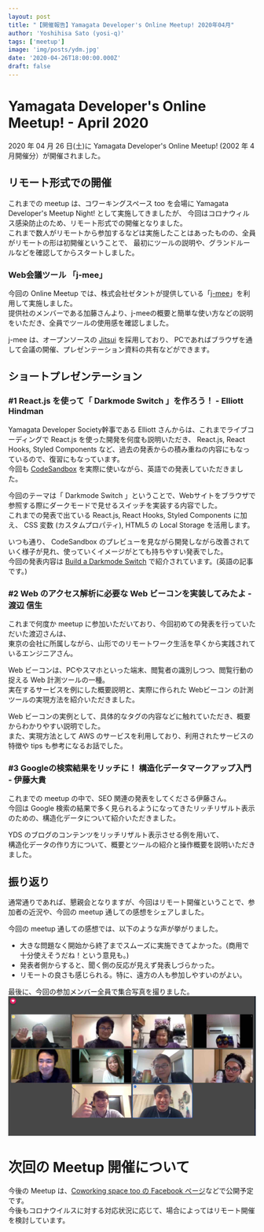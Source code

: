 ```yaml
---
layout: post
title: "【開催報告】Yamagata Developer's Online Meetup! 2020年04月"
author: 'Yoshihisa Sato (yosi-q)'
tags: ['meetup']
image: 'img/posts/ydm.jpg'
date: '2020-04-26T18:00:00.000Z'
draft: false
---
```


# Yamagata Developer's Online Meetup! - April 2020

2020 年 04 月 26 日(土)に Yamagata Developer's Online Meetup! (2002 年 4 月開催分）が開催されました。  

## リモート形式での開催

これまでの meetup は、コワーキングスペース too を会場に Yamagata Developer's Meetup Night! として実施してきましたが、
今回はコロナウィルス感染防止のため、リモート形式での開催となりました。  
これまで数人がリモートから参加するなどは実施したことはあったものの、全員がリモートの形は初開催ということで、
最初にツールの説明や、グランドルールなどを確認してからスタートしました。

### Web会議ツール 「j-mee」

今回の Online Meetup では、株式会社ゼタントが提供している「[j-mee](https://j-mee.zettant.com/)」を利用して実施しました。  
提供社のメンバーである加藤さんより、j-meeの概要と簡単な使い方などの説明をいただき、全員でツールの使用感を確認しました。

j-mee は、オープンソースの [Jitsui](https://github.com/jitsi) を採用しており、
PCであればブラウザを通して会議の開催、プレゼンテーション資料の共有などができます。  

## ショートプレゼンテーション

### #1 React.js を使って「 Darkmode Switch 」を作ろう！ - Elliott Hindman

Yamagata Developer Society幹事である Elliott さんからは、これまでライブコーディングで React.js を使った開発を何度も説明いただき、
React.js, React Hooks, Styled Components など、過去の発表からの積み重ねの内容にもなっているので、復習にもなっています。  
今回も [CodeSandbox](https://codesandbox.io/) を実際に使いながら、英語での発表していただきました。 

今回のテーマは「 Darkmode Switch 」ということで、Webサイトをブラウザで参照する際にダークモードで見せるスイッチを実装する内容でした。  
これまでの発表で出ている React.js, React Hooks, Styled Components に加え、 CSS 変数 (カスタムプロパティ), HTML5 の Local Storage を活用します。

いつも通り、 CodeSandbox のプレビューを見ながら開発しながら改善されていく様子が見れ、使っていくイメージがとても持ちやすい発表でした。  
今回の発表内容は [Build a Darkmode Switch](build-darkmode-switch) で紹介されています。(英語の記事です。)  

### #2 Web のアクセス解析に必要な Web ビーコンを実装してみたよ - 渡辺 信生

これまで何度か meetup に参加いただいており、今回初めての発表を行っていただいた渡辺さんは、  
東京の会社に所属しながら、山形でのリモートワーク生活を早くから実践されているエンジニアさん。

Web ビーコンは、PCやスマホといった端末、閲覧者の識別しつつ、閲覧行動の捉える Web 計測ツールの一種。   
実在するサービスを例にした概要説明と、実際に作られた Webビーコン の計測ツールの実現方法を紹介いただきました。

Web ビーコンの実例として、具体的なタグの内容などに触れていただき、概要からわかりやすい説明でした。  
また、実現方法として AWS のサービスを利用しており、利用されたサービスの特徴や tips も参考になるお話でした。

### #3 Googleの検索結果をリッチに！ 構造化データマークアップ入門 - 伊藤大貴

これまでの meetup の中で、SEO 関連の発表をしてくださる伊藤さん。  
今回は Google 検索の結果で多く見られるようになってきたリッチリザルト表示のための、構造化データについて紹介いただきました。

YDS のブログのコンテンツをリッチリザルト表示させる例を用いて、  
構造化データの作り方について、概要とツールの紹介と操作概要を説明いただきました。

## 振り返り

通常通りであれば、懇親会となりますが、今回はリモート開催ということで、参加者の近況や、今回の meetup 通しての感想をシェアしました。

今回の meetup 通しての感想では、以下のような声が挙がりました。

- 大きな問題なく開始から終了までスムーズに実施できてよかった。(商用で十分使えそうだね！という意見も。)
- 発表者側からすると、聞く側の反応が見えず発表しづらかった。
- リモートの良さも感じられる。特に、遠方の人も参加しやすいのがよい。

最後に、今回の参加メンバー全員で集合写真を撮りました。
![集合写真](img/posts/report-meetup-202004/attendee_photo.jpg)

# 次回の Meetup 開催について

今後の Meetup は、[Coworking space too の Facebook ページ](https://www.facebook.com/as.works.2015/)などで公開予定です。  
今後もコロナウイルスに対する対応状況に応じて、場合によってはリモート開催を検討しています。

